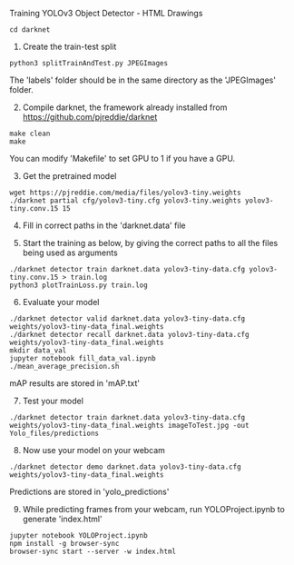 Training YOLOv3 Object Detector - HTML Drawings

`cd darknet`

1. Create the train-test split

`python3 splitTrainAndTest.py JPEGImages`

The 'labels' folder should be in the same directory as the 'JPEGImages' folder.

2. Compile darknet, the framework already installed from https://github.com/pjreddie/darknet

```
make clean
make
```
You can modify 'Makefile' to set GPU to 1 if you have a GPU.

3. Get the pretrained model

```
wget https://pjreddie.com/media/files/yolov3-tiny.weights
./darknet partial cfg/yolov3-tiny.cfg yolov3-tiny.weights yolov3-tiny.conv.15 15
```

4. Fill in correct paths in the 'darknet.data' file

5. Start the training as below, by giving the correct paths to all the files being used as arguments

```
./darknet detector train darknet.data yolov3-tiny-data.cfg yolov3-tiny.conv.15 > train.log
python3 plotTrainLoss.py train.log
```

6. Evaluate your model

```
./darknet detector valid darknet.data yolov3-tiny-data.cfg weights/yolov3-tiny-data_final.weights
./darknet detector recall darknet.data yolov3-tiny-data.cfg weights/yolov3-tiny-data_final.weights
mkdir data_val
jupyter notebook fill_data_val.ipynb
./mean_average_precision.sh
```
mAP results are stored in 'mAP.txt'

7. Test your model 

```
./darknet detector train darknet.data yolov3-tiny-data.cfg weights/yolov3-tiny-data_final.weights imageToTest.jpg -out Yolo_files/predictions
```

8. Now use your model on your webcam

```
./darknet detector demo darknet.data yolov3-tiny-data.cfg weights/yolov3-tiny-data_final.weights
```
Predictions are stored in 'yolo_predictions'

9. While predicting frames from your webcam, run YOLOProject.ipynb to generate 'index.html' 

```
jupyter notebook YOLOProject.ipynb
npm install -g browser-sync
browser-sync start --server -w index.html
```